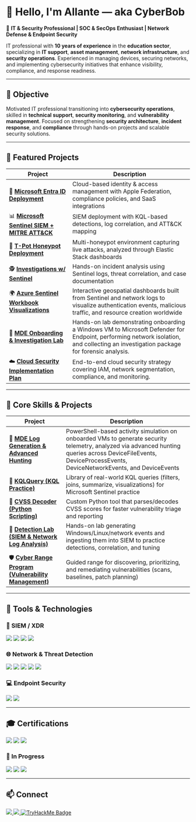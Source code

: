 # 👋 Hello, I'm Allante — aka **CyberBob**

💼 **IT & Security Professional | SOC & SecOps Enthusiast | Network Defense & Endpoint Security**

IT professional with **10 years of experience** in the **education sector**, specializing in **IT support**, **asset management**, **network infrastructure**, and **security operations**. Experienced in managing devices, securing networks, and implementing cybersecurity initiatives that enhance visibility, compliance, and response readiness.

---

## 🎯 Objective  
Motivated IT professional transitioning into **cybersecurity operations**, skilled in **technical support**, **security monitoring**, and **vulnerability management**. Focused on strengthening **security architecture**, **incident response**, and **compliance** through hands-on projects and scalable security solutions.

---

## 🌟 Featured Projects

| Project | Description |
|--------|-------------|
| 🔐 [**Microsoft Entra ID Deployment**](https://github.com/CyberAllante/Entra) | Cloud-based identity & access management with Apple Federation, compliance policies, and SaaS integrations |
| 📊 [**Microsoft Sentinel SIEM + MITRE ATT&CK**](https://github.com/CyberAllante/Sentinel) | SIEM deployment with KQL-based detections, log correlation, and ATT&CK mapping |
| 🧠 [**T-Pot Honeypot Deployment**](https://github.com/CyberAllante/HoneyPot) | Multi-honeypot environment capturing live attacks, analyzed through Elastic Stack dashboards |
| 🕵️ [**Investigations w/ Sentinel**](https://www.notion.so/Investigations-W-Sentinel-27b69274e526801c88e3f8b7f976c62d?source=copy_link) | Hands-on incident analysis using Sentinel logs, threat correlation, and case documentation |
| 🌍 [**Azure Sentinel Workbook Visualizations**](https://github.com/CyberAllante/Visualizations) | Interactive geospatial dashboards built from Sentinel and network logs to visualize authentication events, malicious traffic, and resource creation worldwide |
🧰 [**MDE Onboarding & Investigation Lab**](https://github.com/CyberAllante/MDE_Onboarding_Investigation) | Hands-on lab demonstrating onboarding a Windows VM to Microsoft Defender for Endpoint, performing network isolation, and collecting an investigation package for forensic analysis.
| ☁️ [**Cloud Security Implementation Plan**](https://github.com/CyberAllante/Cloud-Security-Implementation-Plan) | End-to-end cloud security strategy covering IAM, network segmentation, compliance, and monitoring. |

---

## 🧠 Core Skills & Projects

| Project | Description |
|--------|-------------|
| 🧠 [**MDE Log Generation & Advanced Hunting**](https://github.com/CyberAllante/MDE_Log_Generation) | PowerShell-based activity simulation on onboarded VMs to generate security telemetry, analyzed via advanced hunting queries across DeviceFileEvents, DeviceProcessEvents, DeviceNetworkEvents, and DeviceEvents |
| 🔎 [**KQLQuery (KQL Practice)**](https://github.com/CyberAllante/KQLQuery) | Library of real-world KQL queries (filters, joins, summarize, visualizations) for Microsoft Sentinel practice |
| 🐍 [**CVSS Decoder (Python Scripting)**](https://github.com/CyberAllante/CVSS-Decoder) | Custom Python tool that parses/decodes CVSS scores for faster vulnerability triage and reporting |
| 🧾 [**Detection Lab (SIEM & Network Log Analysis)**](https://github.com/CyberAllante/Detection-Lab) | Hands-on lab generating Windows/Linux/network events and ingesting them into SIEM to practice detections, correlation, and tuning |
| 🛡 [**Cyber Range Program (Vulnerability Management)**](https://github.com/CyberAllante/cyberrange) | Guided range for discovering, prioritizing, and remediating vulnerabilities (scans, baselines, patch planning) |

---

## 🧰 Tools & Technologies

### 🧠 SIEM / XDR  
<div>
<img src="https://img.shields.io/badge/-Microsoft_Sentinel-5C2D91?&style=for-the-badge&logo=Microsoft%20Azure&logoColor=white" />
<img src="https://img.shields.io/badge/-Splunk-000000?&style=for-the-badge&logo=Splunk&logoColor=white" />
<img src="https://img.shields.io/badge/-Elastic_Stack-005571?&style=for-the-badge&logo=Elastic&logoColor=white" />
<img src="https://img.shields.io/badge/-Wazuh-02569B?&style=for-the-badge&logo=ElasticStack&logoColor=white" />
</div>

### 🌐 Network & Threat Detection  
<div>
<img src="https://img.shields.io/badge/-Wireshark-1679A7?&style=for-the-badge&logo=Wireshark&logoColor=white" />
<img src="https://img.shields.io/badge/-Suricata-EF3B2D?&style=for-the-badge&logo=Suricata&logoColor=white" />
<img src="https://img.shields.io/badge/-Burp_Suite-F77F00?&style=for-the-badge&logo=Burp%20Suite&logoColor=white" />
<img src="https://img.shields.io/badge/-Metasploit-008080?&style=for-the-badge&logo=Metasploit&logoColor=white" />
<img src="https://img.shields.io/badge/-Hydra-FF6347?&style=for-the-badge&logo=Hydra&logoColor=white" />
</div>

### 💻 Endpoint Security  
<div>
<img src="https://img.shields.io/badge/-Microsoft_Defender_for_Endpoint-00A4EF?&style=for-the-badge&logo=Microsoft&logoColor=white" />
<img src="https://img.shields.io/badge/-Velociraptor-4B275F?&style=for-the-badge&logo=Velociraptor&logoColor=white" />
</div>

---

## 🎓 Certifications

<div>
<img src="https://img.shields.io/badge/-ISC2_CC-000080?style=for-the-badge&logo=ISC2&logoColor=white" />
<img src="https://img.shields.io/badge/-CompTIA_CySA%2B-006400?style=for-the-badge&logo=CompTIA&logoColor=white" />
<img src="https://img.shields.io/badge/-CompTIA_PenTest%2B-FF4500?style=for-the-badge&logo=CompTIA&logoColor=white" />
</div>

### 📘 In Progress
<div>
<img src="https://img.shields.io/badge/-AWS_Cloud_Practitioner-FF9900?style=for-the-badge&logo=Amazon%20AWS&logoColor=white" />
<img src="https://img.shields.io/badge/-Splunk_Core_Certified_User-2F4F4F?style=for-the-badge&logo=Splunk&logoColor=white" />
<img src="https://img.shields.io/badge/-CompTIA_Security%2B-0078D4?style=for-the-badge&logo=CompTIA&logoColor=white" />
</div>

---

## 📫 Connect

<a href="https://www.linkedin.com/in/allantejohnsond/">
    <img src="https://img.shields.io/badge/-Follow%20me%20on%20LinkedIn-0072b1?&style=for-the-badge&logo=linkedin&logoColor=white" />
</a>
<a href="https://app.letsdefend.io/user/cyberbob">
    <img src="https://img.shields.io/badge/Let's_Defend-1589FF?style=for-the-badge&logo=security&logoColor=white" />
</a>
<a href="https://tryhackme.com/p/CyberBobby">
    <img src="https://tryhackme-badges.s3.amazonaws.com/CyberBobby.png" alt="TryHackMe Badge" />
</a>
